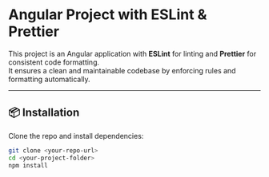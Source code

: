 # Angular Project with ESLint & Prettier

This project is an Angular application with **ESLint** for linting and **Prettier** for consistent code formatting.  
It ensures a clean and maintainable codebase by enforcing rules and formatting automatically.

---

## 📦 Installation

Clone the repo and install dependencies:

```bash
git clone <your-repo-url>
cd <your-project-folder>
npm install
